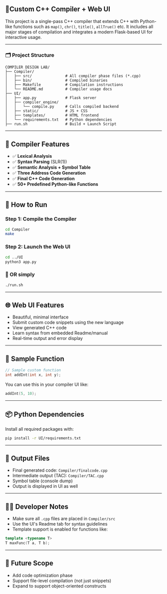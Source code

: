 
## 🧠Custom C++ Compiler + Web UI

This project is a single-pass C++ compiler that extends C++ with Python-like functions such as `map()`, `chr()`, `title()`, `allTrue()` etc. It includes all major stages of compilation and integrates a modern Flask-based UI for interactive usage.

---

### 🗂️ Project Structure

```
COMPILER DESIGN LAB/
├── Compiler/
│   ├── src/               # All compiler phase files (*.cpp)
│   ├── bin/               # Compiled binaries
│   ├── Makefile           # Compilation instructions
│   └── README.md          # Compiler usage docs
├── UI/
│   ├── app.py             # Flask server
│   ├── compiler_engine/
│   │   └── compile.py     # Calls compiled backend
│   ├── static/            # JS + CSS
│   ├── templates/         # HTML frontend
│   └── requirements.txt   # Python dependencies
├── run.sh                 # Build + Launch Script
```

---

## 🔧 Compiler Features

- ✅ **Lexical Analysis**  
- ✅ **Syntax Parsing** (SLR(1))
- ✅ **Semantic Analysis + Symbol Table**
- ✅ **Three Address Code Generation**
- ✅ **Final C++ Code Generation**
- ✅ **50+ Predefined Python-like Functions**

---

## 🚀 How to Run

### Step 1: Compile the Compiler

```bash
cd Compiler
make
```

### Step 2: Launch the Web UI

```bash
cd ../UI
python3 app.py
```

### 🔁 OR simply

```bash
./run.sh
```

---

## 🌐 Web UI Features

- Beautiful, minimal interface
- Submit custom code snippets using the new language
- View generated C++ code
- Learn syntax from embedded Readme/manual
- Real-time output and error display

---

## 🧪 Sample Function

```cpp
// Sample custom function
int addInt(int x, int y);
```

You can use this in your compiler UI like:
```cpp
addInt(5, 10);
```

---

## 📦 Python Dependencies

Install all required packages with:

```bash
pip install -r UI/requirements.txt
```

---

## 📂 Output Files

- Final generated code: `Compiler/finalcode.cpp`
- Intermediate output (TAC): `Compiler/TAC.cpp`
- Symbol table (console dump)
- Output is displayed in UI as well

---

## 🧑‍💻 Developer Notes

- Make sure all `.cpp` files are placed in `Compiler/src`
- Use the UI's Readme tab for syntax guidelines
- Template support is enabled for functions like:
```cpp
template <typename T>
T maxFunc(T a, T b);
```

---

## 📌 Future Scope

- Add code optimization phase
- Support file-level compilation (not just snippets)
- Expand to support object-oriented constructs

